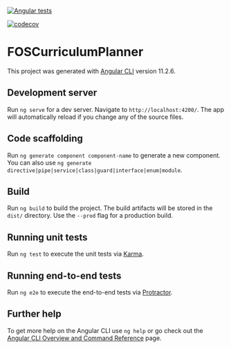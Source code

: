 [![Angular tests](https://github.com/Over-the-Top-Achievers/FOS-Curriculum-Planner/actions/workflows/main.yml/badge.svg)](https://github.com/Over-the-Top-Achievers/FOS-Curriculum-Planner/actions/workflows/main.yml)

[![codecov](https://codecov.io/gh/Over-the-Top-Achievers/FOS-Curriculum-Planner/branch/master/graph/badge.svg?token=O0DJVT68B3)](https://codecov.io/gh/Over-the-Top-Achievers/FOS-Curriculum-Planner)


# FOSCurriculumPlanner

This project was generated with [Angular CLI](https://github.com/angular/angular-cli) version 11.2.6.

## Development server

Run `ng serve` for a dev server. Navigate to `http://localhost:4200/`. The app will automatically reload if you change any of the source files.

## Code scaffolding

Run `ng generate component component-name` to generate a new component. You can also use `ng generate directive|pipe|service|class|guard|interface|enum|module`.

## Build

Run `ng build` to build the project. The build artifacts will be stored in the `dist/` directory. Use the `--prod` flag for a production build.

## Running unit tests

Run `ng test` to execute the unit tests via [Karma](https://karma-runner.github.io).

## Running end-to-end tests

Run `ng e2e` to execute the end-to-end tests via [Protractor](http://www.protractortest.org/).

## Further help

To get more help on the Angular CLI use `ng help` or go check out the [Angular CLI Overview and Command Reference](https://angular.io/cli) page.
